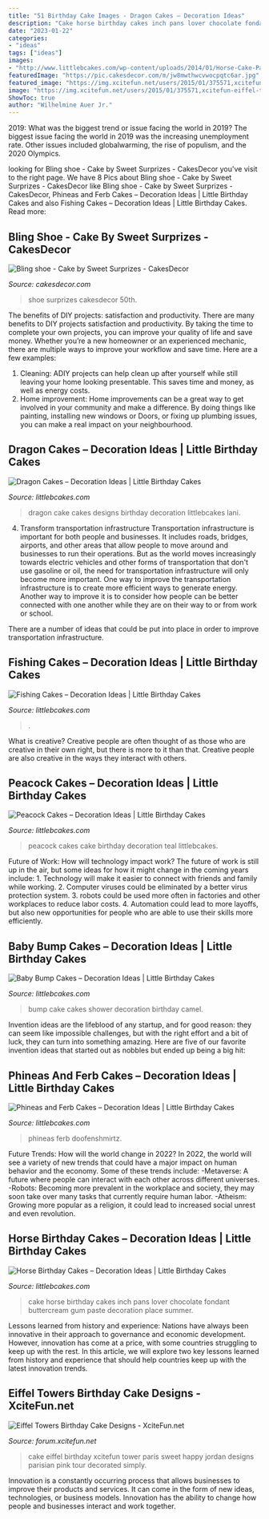 ```yaml
---
title: "51 Birthday Cake Images - Dragon Cakes – Decoration Ideas"
description: "Cake horse birthday cakes inch pans lover chocolate fondant buttercream gum paste decoration place summer"
date: "2023-01-22"
categories:
- "ideas"
tags: ["ideas"]
images:
- "http://www.littlebcakes.com/wp-content/uploads/2014/01/Horse-Cake-Pans-979x1024.jpg"
featuredImage: "https://pic.cakesdecor.com/m/jw8mwthwcvwocpqtc6ar.jpg"
featured_image: "https://img.xcitefun.net/users/2015/01/375571,xcitefun-eiffel-tower-cake-1.jpg"
image: "https://img.xcitefun.net/users/2015/01/375571,xcitefun-eiffel-tower-cake-1.jpg"
ShowToc: true
author: "Wilhelmine Auer Jr."
---
```



2019: What was the biggest trend or issue facing the world in 2019?
The biggest issue facing the world in 2019 was the increasing unemployment rate. Other issues included globalwarming, the rise of populism, and the 2020 Olympics.

	

		
looking for Bling shoe - Cake by Sweet Surprizes - CakesDecor you've visit to the right page. We have 8 Pics about Bling shoe - Cake by Sweet Surprizes - CakesDecor like Bling shoe - Cake by Sweet Surprizes - CakesDecor, Phineas and Ferb Cakes – Decoration Ideas | Little Birthday Cakes and also Fishing Cakes – Decoration Ideas | Little Birthday Cakes. Read more:
		
    
## Bling Shoe - Cake By Sweet Surprizes - CakesDecor

<img loading=lazy src="https://pic.cakesdecor.com/m/jw8mwthwcvwocpqtc6ar.jpg" onerror="this.onerror=null;this.src='https://tse1.mm.bing.net/th?id=OIP.lBvO1AqiVCu2C78pX5STIgHaJ3&amp;pid=15.1';" alt="Bling shoe - Cake by Sweet Surprizes - CakesDecor">

_Source: cakesdecor.com_

>shoe surprizes cakesdecor 50th. 

	

The benefits of DIY projects: satisfaction and productivity.
There are many benefits to DIY projects satisfaction and productivity. By taking the time to complete your own projects, you can improve your quality of life and save money. Whether you’re a new homeowner or an experienced mechanic, there are multiple ways to improve your workflow and save time. Here are a few examples: 
1. Cleaning: ADIY projects can help clean up after yourself while still leaving your home looking presentable. This saves time and money, as well as energy costs. 
2. Home improvement: Home improvements can be a great way to get involved in your community and make a difference. By doing things like painting, installing new windows or Doors, or fixing up plumbing issues, you can make a real impact on your neighbourhood. 

    
## Dragon Cakes – Decoration Ideas | Little Birthday Cakes

<img loading=lazy src="http://www.littlebcakes.com/wp-content/uploads/2013/08/Dragon-Cake-Designs-682x1024.jpg" onerror="this.onerror=null;this.src='https://tse2.mm.bing.net/th?id=OIP.eVoFuFGBZvxnsA0bhrtreQHaLH&amp;pid=15.1';" alt="Dragon Cakes – Decoration Ideas | Little Birthday Cakes">

_Source: littlebcakes.com_

>dragon cake cakes designs birthday decoration littlebcakes lani. 

	

4) Transform transportation infrastructure
Transportation infrastructure is important for both people and businesses. It includes roads, bridges, airports, and other areas that allow people to move around and businesses to run their operations. But as the world moves increasingly towards electric vehicles and other forms of transportation that don't use gasoline or oil, the need for transportation infrastructure will only become more important. 
One way to improve the transportation infrastructure is to create more efficient ways to generate energy. Another way to improve it is to consider how people can be better connected with one another while they are on their way to or from work or school. 

There are a number of ideas that could be put into place in order to improve transportation infrastructure.

    
## Fishing Cakes – Decoration Ideas | Little Birthday Cakes

<img loading=lazy src="https://www.littlebcakes.com/wp-content/uploads/2014/01/Fishing-Cakes.jpg" onerror="this.onerror=null;this.src='https://tse2.mm.bing.net/th?id=OIP.1tL40IB1MzU2xE_QJQ32zgHaJ4&amp;pid=15.1';" alt="Fishing Cakes – Decoration Ideas | Little Birthday Cakes">

_Source: littlebcakes.com_

>. 

	

What is creative?
Creative people are often thought of as those who are creative in their own right, but there is more to it than that. Creative people are also creative in the ways they interact with others.

    
## Peacock Cakes – Decoration Ideas | Little Birthday Cakes

<img loading=lazy src="http://www.littlebcakes.com/wp-content/uploads/2014/02/Peacock-Cakes.jpg" onerror="this.onerror=null;this.src='https://tse3.mm.bing.net/th?id=OIP.Uk8217CwUjx22_pAEB6XRwHaJ4&amp;pid=15.1';" alt="Peacock Cakes – Decoration Ideas | Little Birthday Cakes">

_Source: littlebcakes.com_

>peacock cakes cake birthday decoration teal littlebcakes. 

	

Future of Work: How will technology impact work?
The future of work is still up in the air, but some ideas for how it might change in the coming years include: 1. Technology will make it easier to connect with friends and family while working. 
2. Computer viruses could be eliminated by a better virus protection system. 
3. robots could be used more often in factories and other workplaces to reduce labor costs. 
4. Automation could lead to more layoffs, but also new opportunities for people who are able to use their skills more efficiently.

    
## Baby Bump Cakes – Decoration Ideas | Little Birthday Cakes

<img loading=lazy src="http://www.littlebcakes.com/wp-content/uploads/2014/01/Baby-Bump-Cakes.jpg" onerror="this.onerror=null;this.src='https://tse4.mm.bing.net/th?id=OIP.KCxRWsEGA46dsajROZ5AKwHaLG&amp;pid=15.1';" alt="Baby Bump Cakes – Decoration Ideas | Little Birthday Cakes">

_Source: littlebcakes.com_

>bump cake cakes shower decoration birthday camel. 

	

Invention ideas are the lifeblood of any startup, and for good reason: they can seem like impossible challenges, but with the right effort and a bit of luck, they can turn into something amazing. Here are five of our favorite invention ideas that started out as nobbles but ended up being a big hit:

    
## Phineas And Ferb Cakes – Decoration Ideas | Little Birthday Cakes

<img loading=lazy src="https://www.littlebcakes.com/wp-content/uploads/2014/01/Phineas-and-Ferb-Cakes.jpg" onerror="this.onerror=null;this.src='https://tse3.mm.bing.net/th?id=OIP.KH2pj3d3ZDSPeVxXP0634AHaI0&amp;pid=15.1';" alt="Phineas and Ferb Cakes – Decoration Ideas | Little Birthday Cakes">

_Source: littlebcakes.com_

>phineas ferb doofenshmirtz. 

	

Future Trends: How will the world change in 2022?
In 2022, the world will see a variety of new trends that could have a major impact on human behavior and the economy. Some of these trends include: 
-Metaverse: A future where people can interact with each other across different universes. 
-Robots: Becoming more prevalent in the workplace and society, they may soon take over many tasks that currently require human labor. 
-Atheism: Growing more popular as a religion, it could lead to increased social unrest and even revolution.

    
## Horse Birthday Cakes – Decoration Ideas | Little Birthday Cakes

<img loading=lazy src="http://www.littlebcakes.com/wp-content/uploads/2014/01/Horse-Cake-Pans-979x1024.jpg" onerror="this.onerror=null;this.src='https://tse2.mm.bing.net/th?id=OIP.EARBQDKpubOpPZ_QUsGMewHaHv&amp;pid=15.1';" alt="Horse Birthday Cakes – Decoration Ideas | Little Birthday Cakes">

_Source: littlebcakes.com_

>cake horse birthday cakes inch pans lover chocolate fondant buttercream gum paste decoration place summer. 

	

Lessons learned from history and experience:
Nations have always been innovative in their approach to governance and economic development. However, innovation has come at a price, with some countries struggling to keep up with the rest. In this article, we will explore two key lessons learned from history and experience that should help countries keep up with the latest innovation trends.

    
## Eiffel Towers Birthday Cake Designs - XciteFun.net

<img loading=lazy src="https://img.xcitefun.net/users/2015/01/375571,xcitefun-eiffel-tower-cake-1.jpg" onerror="this.onerror=null;this.src='https://tse4.mm.bing.net/th?id=OIP.ffXu7wHY1l4pxgxOhn7wAgHaNv&amp;pid=15.1';" alt="Eiffel Towers Birthday Cake Designs - XciteFun.net">

_Source: forum.xcitefun.net_

>cake eiffel birthday xcitefun tower paris sweet happy jordan designs parisian pink tour decorated simply. 

	

Innovation is a constantly occurring process that allows businesses to improve their products and services. It can come in the form of new ideas, technologies, or business models. Innovation has the ability to change how people and businesses interact and work together.

